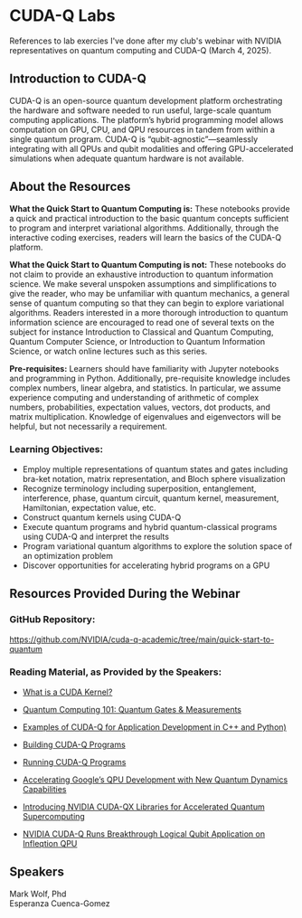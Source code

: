 # CUDA-Q Labs
References to lab exercies I've done after my club's webinar with NVIDIA representatives on quantum computing and CUDA-Q (March 4, 2025).

## Introduction to CUDA-Q
CUDA-Q is an open-source quantum development platform orchestrating the hardware and software needed to run useful, large-scale quantum computing applications. The platform’s hybrid programming model allows computation on GPU, CPU, and QPU resources in tandem from within a single quantum program. CUDA-Q is “qubit-agnostic”—seamlessly integrating with all QPUs and qubit modalities and offering GPU-accelerated simulations when adequate quantum hardware is not available.

## About the Resources
**What the Quick Start to Quantum Computing is:** 
These notebooks provide a quick and practical introduction to the basic quantum concepts sufficient to program and interpret variational algorithms. Additionally, through the interactive coding exercises, readers will learn the basics of the CUDA-Q platform.

**What the Quick Start to Quantum Computing is not:** 
These notebooks do not claim to provide an exhaustive introduction to quantum information science. We make several unspoken assumptions and simplifications to give the reader, who may be unfamiliar with quantum mechanics, a general sense of quantum computing so that they can begin to explore variational algorithms. Readers interested in a more thorough introduction to quantum information science are encouraged to read one of several texts on the subject for instance Introduction to Classical and Quantum Computing, Quantum Computer Science, or Introduction to Quantum Information Science, or watch online lectures such as this series.

**Pre-requisites:** 
Learners should have familiarity with Jupyter notebooks and programming in Python. Additionally, pre-requisite knowledge includes complex numbers, linear algebra, and statistics. In particular, we assume experience computing and understanding of arithmetic of complex numbers, probabilities, expectation values, vectors, dot products, and matrix multiplication. Knowledge of eigenvalues and eigenvectors will be helpful, but not necessarily a requirement.

### Learning Objectives:
- Employ multiple representations of quantum states and gates including bra-ket notation, matrix representation, and Bloch sphere visualization
- Recognize terminology including superposition, entanglement, interference, phase, quantum circuit, quantum kernel, measurement, Hamiltonian, expectation value, etc.
- Construct quantum kernels using CUDA-Q
- Execute quantum programs and hybrid quantum-classical programs using CUDA-Q and interpret the results
- Program variational quantum algorithms to explore the solution space of an optimization problem
- Discover opportunities for accelerating hybrid programs on a GPU

## Resources Provided During the Webinar
### GitHub Repository: 
https://github.com/NVIDIA/cuda-q-academic/tree/main/quick-start-to-quantum

### Reading Material, as Provided by the Speakers: 
- [What is a CUDA Kernel?](https://nvidia.github.io/cuda-quantum/latest/using/basics/kernel_intro.html)
- [Quantum Computing 101: Quantum Gates & Measurements](https://nvidia.github.io/cuda-quantum/latest/using/examples/quantum_operations.html)
- [Examples of CUDA-Q for Application Development in C++ and Python)](https://nvidia.github.io/cuda-quantum/latest/using/examples/examples.html)
- [Building CUDA-Q Programs](https://nvidia.github.io/cuda-quantum/latest/using/basics/build_kernel.html)
- [Running CUDA-Q Programs](https://nvidia.github.io/cuda-quantum/latest/using/basics/run_kernel.html)

- [Accelerating Google’s QPU Development with New Quantum Dynamics Capabilities](https://developer.nvidia.com/blog/accelerating-googles-qpu-development-with-new-quantum-dynamics-capabilities/)
- [Introducing NVIDIA CUDA-QX Libraries for Accelerated Quantum Supercomputing](https://developer.nvidia.com/blog/introducing-nvidia-cuda-qx-libraries-for-accelerated-quantum-supercomputing/)
- [NVIDIA CUDA-Q Runs Breakthrough Logical Qubit Application on Infleqtion QPU](https://developer.nvidia.com/blog/nvidia-cuda-q-runs-breakthrough-logical-qubit-application-on-infleqtion-qpu/)

## Speakers
Mark Wolf, Phd
</br>
Esperanza Cuenca-Gomez
